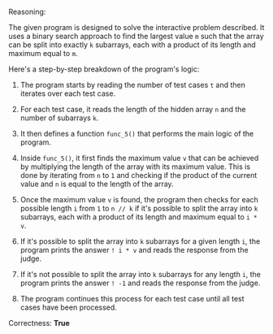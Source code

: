 Reasoning: 

The given program is designed to solve the interactive problem described. It uses a binary search approach to find the largest value `m` such that the array can be split into exactly `k` subarrays, each with a product of its length and maximum equal to `m`.

Here's a step-by-step breakdown of the program's logic:

1. The program starts by reading the number of test cases `t` and then iterates over each test case.

2. For each test case, it reads the length of the hidden array `n` and the number of subarrays `k`.

3. It then defines a function `func_5()` that performs the main logic of the program.

4. Inside `func_5()`, it first finds the maximum value `v` that can be achieved by multiplying the length of the array with its maximum value. This is done by iterating from `n` to `1` and checking if the product of the current value and `n` is equal to the length of the array.

5. Once the maximum value `v` is found, the program then checks for each possible length `i` from `1` to `n // k` if it's possible to split the array into `k` subarrays, each with a product of its length and maximum equal to `i * v`.

6. If it's possible to split the array into `k` subarrays for a given length `i`, the program prints the answer `! i * v` and reads the response from the judge.

7. If it's not possible to split the array into `k` subarrays for any length `i`, the program prints the answer `! -1` and reads the response from the judge.

8. The program continues this process for each test case until all test cases have been processed.

Correctness: **True**